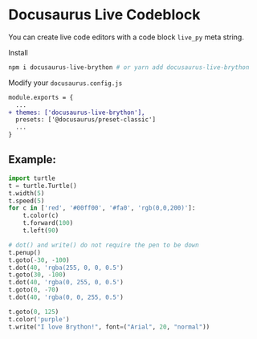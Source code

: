 # Docusaurus Live Codeblock

You can create live code editors with a code block `live_py` meta string.

Install

```bash
npm i docusaurus-live-brython # or yarn add docusaurus-live-brython
```

Modify your `docusaurus.config.js`

```diff
module.exports = {
  ...
+ themes: ['docusaurus-live-brython'],
  presets: ['@docusaurus/preset-classic']
  ...
}
```

## Example:

```py live_py
import turtle
t = turtle.Turtle()
t.width(5) 
t.speed(5)
for c in ['red', '#00ff00', '#fa0', 'rgb(0,0,200)']:
    t.color(c)
    t.forward(100)
    t.left(90)

# dot() and write() do not require the pen to be down
t.penup()
t.goto(-30, -100)
t.dot(40, 'rgba(255, 0, 0, 0.5')
t.goto(30, -100)
t.dot(40, 'rgba(0, 255, 0, 0.5')
t.goto(0, -70)
t.dot(40, 'rgba(0, 0, 255, 0.5')

t.goto(0, 125)
t.color('purple')
t.write("I love Brython!", font=("Arial", 20, "normal"))
```
